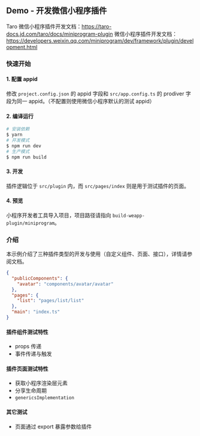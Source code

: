 ## Demo - 开发微信小程序插件

Taro 微信小程序插件开发文档：https://taro-docs.jd.com/taro/docs/miniprogram-plugin
微信小程序插件开发文档：https://developers.weixin.qq.com/miniprogram/dev/framework/plugin/development.html

### 快速开始

#### 1. 配置 appid

修改 `project.config.json` 的 appid 字段和 `src/app.config.ts` 的 prodiver 字段为同一 appid。（不配置则使用微信小程序默认的测试 appid）

#### 2. 编译运行

```bash
# 安装依赖
$ yarn
# 开发模式
$ npm run dev
# 生产模式
$ npm run build
```

#### 3. 开发

插件逻辑位于 `src/plugin` 内，而 `src/pages/index` 则是用于测试插件的页面。

#### 4. 预览

小程序开发者工具导入项目，项目路径请指向 `build-weapp-plugin/miniprogram`。

### 介绍

本示例介绍了三种插件类型的开发与使用（自定义组件、页面、接口），详情请参阅文档。

```json
{
  "publicComponents": {
    "avatar": "components/avatar/avatar"
  },
  "pages": {
    "list": "pages/list/list"
  },
  "main": "index.ts"
}
```

#### 插件组件测试特性

- props 传递
- 事件传递与触发

#### 插件页面测试特性

- 获取小程序渲染层元素
- 分享生命周期
- `genericsImplementation`

#### 其它测试

- 页面通过 export 暴露参数给插件
